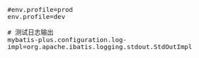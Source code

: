 <span  style="font-family: Simsun,serif; font-size: 17px; ">

~~~
#env.profile=prod
env.profile=dev

# 测试日志输出
mybatis-plus.configuration.log-impl=org.apache.ibatis.logging.stdout.StdOutImpl
~~~

</span>
